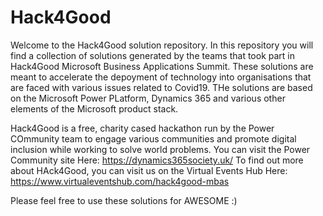 # Hack4Good
Welcome to the Hack4Good solution repository. In this repository you will find a collection of solutions generated by the teams that took part in Hack4Good Microsoft Business Applications Summit. These solutions are meant to accelerate the depoyment of technology into organisations that are faced with various issues related to Covid19. THe solutions are based on the Microsoft Power PLatform, Dynamics 365 and various other elements of the Microsoft product stack.

Hack4Good is a free, charity cased hackathon run by the Power COmmunity team to engage various communities and promote digital inclusion while working to solve world problems. You can visit the Power Community site Here: https://dynamics365society.uk/
To find out more about HAck4Good, you can visit us on the Virtual Events Hub Here: https://www.virtualeventshub.com/hack4good-mbas

Please feel free to use these solutions for AWESOME :) 

